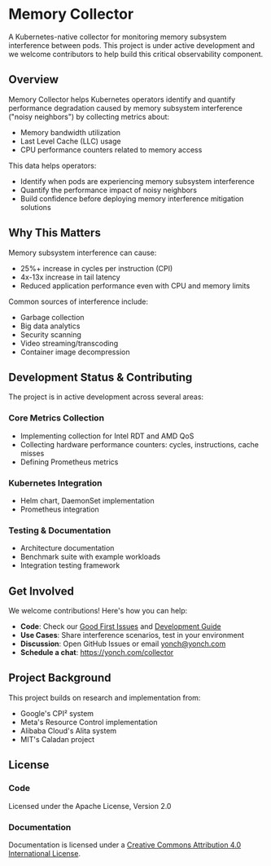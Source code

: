 # Memory Collector

A Kubernetes-native collector for monitoring memory subsystem interference between pods. This project is under active development and we welcome contributors to help build this critical observability component.

## Overview

Memory Collector helps Kubernetes operators identify and quantify performance degradation caused by memory subsystem interference ("noisy neighbors") by collecting metrics about:

- Memory bandwidth utilization
- Last Level Cache (LLC) usage
- CPU performance counters related to memory access

This data helps operators:
- Identify when pods are experiencing memory subsystem interference
- Quantify the performance impact of noisy neighbors
- Build confidence before deploying memory interference mitigation solutions

## Why This Matters

Memory subsystem interference can cause:
- 25%+ increase in cycles per instruction (CPI)
- 4x-13x increase in tail latency
- Reduced application performance even with CPU and memory limits

Common sources of interference include:
- Garbage collection
- Big data analytics
- Security scanning
- Video streaming/transcoding
- Container image decompression

## Development Status & Contributing

The project is in active development across several areas:

### Core Metrics Collection
- Implementing collection for Intel RDT and AMD QoS
- Collecting hardware performance counters: cycles, instructions, cache misses
- Defining Prometheus metrics

### Kubernetes Integration
- Helm chart, DaemonSet implementation
- Prometheus integration

### Testing & Documentation
- Architecture documentation
- Benchmark suite with example workloads
- Integration testing framework

## Get Involved

We welcome contributions! Here's how you can help:

- **Code**: Check our [Good First Issues](../../issues?q=is:issue+is:open+label:"good+first+issue") and [Development Guide](docs/development.md)
- **Use Cases**: Share interference scenarios, test in your environment
- **Discussion**: Open GitHub Issues or email yonch@yonch.com
- **Schedule a chat**: https://yonch.com/collector

## Project Background

This project builds on research and implementation from:
- Google's CPI² system
- Meta's Resource Control implementation
- Alibaba Cloud's Alita system
- MIT's Caladan project

## License

### Code
Licensed under the Apache License, Version 2.0

### Documentation
Documentation is licensed under a [Creative Commons Attribution 4.0 International License](http://creativecommons.org/licenses/by/4.0/).
